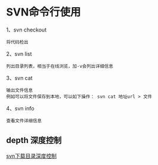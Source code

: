 # SVN命令行使用

1、svn checkout

    将代码检出

2、svn list

    列出目录列表，相当于在线浏览，加-v会列出详细信息

3、svn cat

    输出文件信息
    例如可以将文件保存到本地，可以如下操作： svn cat 地址url > 文件

4、svn info

    查看文件详细信息
    
## depth 深度控制

[svn下载目录深度控制](http://bjbook.net/svn_depth.html)
